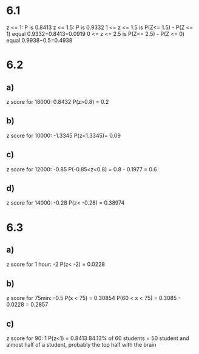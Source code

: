 # 6.1 
z <= 1: P is 0.8413 
z <= 1.5: P is 0.9332
1 <= z <= 1.5 is P(Z<= 1.5) - P(Z <= 1) equal 0.9332−0.8413=0.0919
0 <= z <= 2.5 is P(Z<= 2.5) - P(Z <= 0) equal 0.9938−0.5=0.4938
 
# 6.2 
## a) 
z score for 18000: 0.8432
P(z>0.8) = 0.2
## b) 
z score for 10000: -1.3345
P(z<1.3345)= 0.09
## c) 
z score for 12000: -0.85 
P(-0.85<z<0.8) = 0.8 - 0.1977 = 0.6
## d) 
z score for 14000: -0.28
P(z< -0.28) = 0.38974 

# 6.3
## a)
z score for 1 hour: -2 
P(z< -2) = 0.0228
## b) 
z score for 75min: -0.5 
P(x < 75) = 0.30854
P(60 < x < 75) = 0.3085 - 0.0228 = 0.2857
## c) 
z score for 90: 1 
P(z<1) = 0.8413
84.13% of 60 students = 50 student and almost half of a student, probably the top half with the brain 

